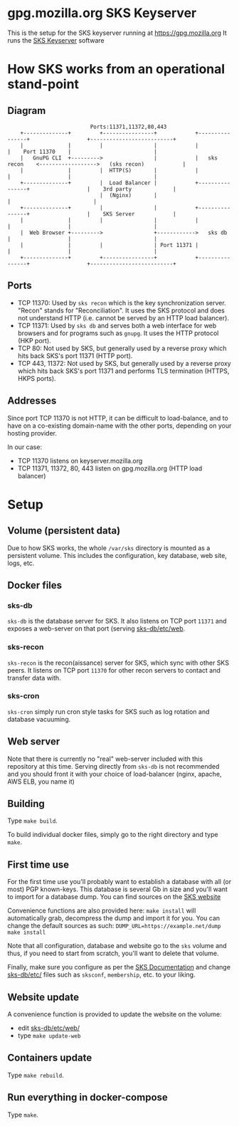 # gpg.mozilla.org SKS Keyserver

This is the setup for the SKS keyserver running at https://gpg.mozilla.org
It runs the [SKS Keyserver](https://bitbucket.org/skskeyserver/sks-keyserver/wiki/Home) software

# How SKS works from an operational stand-point

## Diagram

```
                          Ports:11371,11372,80,443
    +--------------+         +----------------+            +----------------+                  +--------------------------+
    |              |         |                |            |                |    Port 11370    |                          |
    |   GnuPG CLI  +--------->                |            |   sks recon    <------------------>   (sks recon)            |
    |              |         |  HTTP(S)       |            |                |                  |                          |
    +--------------+         |  Load Balancer |            +----------------+                  |    3rd party             |
                             |  (Nginx)       |                                                |                          |
    +--------------+         |                |            +----------------+                  |    SKS Server            |
    |              |         |                |            |                |                  |                          |
    |  Web Browser +--------->                +------------>   sks db       |                  |                          |
    |              |         |                | Port 11371 |                |                  |                          |
    +--------------+         +----------------+            +----------------+                  +--------------------------+
```

## Ports

- TCP 11370: Used by `sks recon` which is the key synchronization server. "Recon" stands for "Reconciliation". It uses
  the SKS protocol and does not understand HTTP (i.e. cannot be served by an HTTP load balancer).
- TCP 11371: Used by `sks db` and serves both a web interface for web browsers and for programs such as `gnupg`. It uses
  the HTTP protocol (HKP port).
- TCP 80: Not used by SKS, but generally used by a reverse proxy which hits back SKS's port 11371 (HTTP port).
- TCP 443, 11372: Not used by SKS, but generally used by a reverse proxy which hits back SKS's port 11371 and performs TLS
  termination (HTTPS, HKPS ports).

## Addresses

Since port TCP 11370 is not HTTP, it can be difficult to load-balance, and to have on a co-existing domain-name with the
other ports, depending on your hosting provider.

In our case:

- TCP 11370 listens on keyserver.mozilla.org
- TCP 11371, 11372, 80, 443 listen on gpg.mozilla.org (HTTP load balancer)

# Setup

## Volume (persistent data)

Due to how SKS works, the whole `/var/sks` directory is mounted as a persistent volume.
This includes the configuration, key database, web site, logs, etc.

## Docker files

### sks-db

`sks-db` is the database server for SKS. It also listens on TCP port `11371` and exposes a web-server on that port
(serving [sks-db/etc/web](sks-db/etc/web).

### sks-recon
`sks-recon` is the recon(aissance) server for SKS, which sync with other SKS peers. It listens on TCP port `11370` for
other recon servers to contact and transfer data with.

### sks-cron
`sks-cron` simply run cron style tasks for SKS such as log rotation and database vacuuming.

## Web server

Note that there is currently no "real" web-server included with this repository at this time.
Serving directly from `sks-db` is not recommended and you should front it with your choice of load-balancer (nginx,
apache, AWS ELB, you name it)


## Building

Type `make build`.

To build individual docker files, simply go to the right directory and type `make`.

## First time use

For the first time use you'll probably want to establish a database with all (or most) PGP known-keys. This database is
several Gb in size and you'll want to import for a database dump. You can find sources on the [SKS
website](https://bitbucket.org/skskeyserver/sks-keyserver/wiki/KeydumpSources)

Convenience functions are also provided here: `make install` will automatically grab, decompress the dump and import it
for you. You can change the default sources as such: `DUMP_URL=https://example.net/dump make install`

Note that all configuration, database and website go to the `sks` volume and thus, if you need to start from scratch,
you'll want to delete that volume.

Finally, make sure you configure as per the [SKS Documentation](https://bitbucket.org/skskeyserver/sks-keyserver/wiki/)
and change [sks-db/etc/](sks-db/etc/) files such as `sksconf`, `membership`, etc. to your liking.

## Website update

A convenience function is provided to update the website on the volume: 
- edit [sks-db/etc/web/](sks-db/etc/web/)
- type `make update-web`

## Containers update

Type `make rebuild`.

## Run everything in docker-compose

Type `make`.
